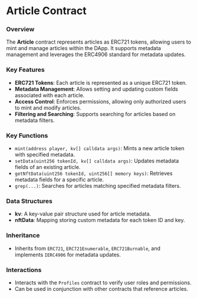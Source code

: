 # Article Contract

### Overview

The **Article** contract represents articles as ERC721 tokens, allowing users to mint and manage articles within the DApp. It supports metadata management and leverages the ERC4906 standard for metadata updates.

### Key Features

- **ERC721 Tokens**: Each article is represented as a unique ERC721 token.
- **Metadata Management**: Allows setting and updating custom fields associated with each article.
- **Access Control**: Enforces permissions, allowing only authorized users to mint and modify articles.
- **Filtering and Searching**: Supports searching for articles based on metadata filters.

### Key Functions

- `mint(address player, kv[] calldata args)`: Mints a new article token with specified metadata.
- `setData(uint256 tokenId, kv[] calldata args)`: Updates metadata fields of an existing article.
- `getNftData(uint256 tokenId, uint256[] memory keys)`: Retrieves metadata fields for a specific article.
- `grep(...)`: Searches for articles matching specified metadata filters.

### Data Structures

- **kv**: A key-value pair structure used for article metadata.
- **nftData**: Mapping storing custom metadata for each token ID and key.

### Inheritance

- Inherits from `ERC721`, `ERC721Enumerable`, `ERC721Burnable`, and implements `IERC4906` for metadata updates.

### Interactions

- Interacts with the `Profiles` contract to verify user roles and permissions.
- Can be used in conjunction with other contracts that reference articles.
